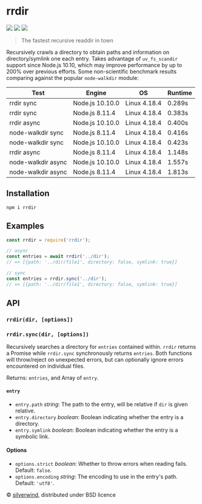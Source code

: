 # rrdir
[![](https://img.shields.io/npm/v/rrdir.svg?style=flat)](https://www.npmjs.org/package/rrdir) [![](https://img.shields.io/npm/dm/rrdir.svg)](https://www.npmjs.org/package/rrdir) [![](https://api.travis-ci.org/silverwind/rrdir.svg?style=flat)](https://travis-ci.org/silverwind/rrdir)

> The fastest recursive readdir in town

Recursively crawls a directory to obtain paths and information on directory/symlink one each entry. Takes advantage of `uv_fs_scandir` support since Node.js 10.10, which may improve performance by up to 200% over previous efforts. Some non-scientific benchmark results comparing against the popular `node-walkdir` module:

| Test                | Engine          | OS           | Runtime |
|---------------------|-----------------|--------------|---------|
| rrdir sync          | Node.js 10.10.0 | Linux 4.18.4 | 0.289s  |
| rrdir sync          | Node.js 8.11.4  | Linux 4.18.4 | 0.383s  |
| rrdir async         | Node.js 10.10.0 | Linux 4.18.4 | 0.400s  |
| node-walkdir sync   | Node.js 8.11.4  | Linux 4.18.4 | 0.416s  |
| node-walkdir sync   | Node.js 10.10.0 | Linux 4.18.4 | 0.423s  |
| rrdir async         | Node.js 8.11.4  | Linux 4.18.4 | 1.148s  |
| node-walkdir async  | Node.js 10.10.0 | Linux 4.18.4 | 1.557s  |
| node-walkdir async  | Node.js 8.11.4  | Linux 4.18.4 | 1.813s  |

## Installation
```console
npm i rrdir
```

## Examples
```js
const rrdir = require('rrdir');

// async
const entries = await rrdir('../dir');
// => [{path: '../dir/file1', directory: false, symlink: true}]

// sync
const entries = rrdir.sync('../dir');
// => [{path: '../dir/file1', directory: false, symlink: true}]
```

## API

### `rrdir(dir, [options])`
### `rrdir.sync(dir, [options])`

Recursively searches a directory for `entries` contained within. `rrdir` returns a Promise while `rrdir.sync` synchronously returns `entries`. Both functions will throw/reject on unexpected errors, but can optionally ignore errors encountered on individual files.

Returns: `entries`, and Array of `entry`.

#### `entry`

- `entry.path` *string*: The path to the entry, will be relative if `dir` is given relative.
- `entry.directory` *boolean*: Boolean indicating whether the entry is a directory.
- `entry.symlink` *boolean*: Boolean indicating whether the entry is a symbolic link.

#### Options

- `options.strict` *boolean*: Whether to throw errors when reading fails. Default: `false`.
- `options.encoding` *string*: The encoding to use in the entry's path. Default: `'utf8'`.

© [silverwind](https://github.com/silverwind), distributed under BSD licence
